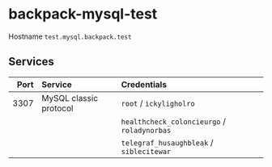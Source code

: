 # backpack-mysql-test

Hostname `test.mysql.backpack.test`

## Services

| Port | Service | Credentials
| ---: | :------ | :----------
| 3307 | MySQL classic protocol | `root` / `ickyligholro`
| | | `healthcheck_coloncieurgo` / `roladynorbas`
| | | `telegraf_husaughbleak` / `siblecitewar`
